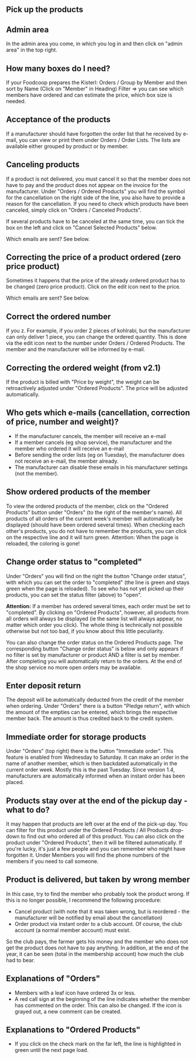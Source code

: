 ## Pick up the products

## Admin area

In the admin area you come, in which you log in and then click on "admin area" in the top right.

## How many boxes do I need?

If your Foodcoop prepares the Kisterl: Orders / Group by Member and then sort by Name (Click on "Member" in Heading) Filter => you can see which members have ordered and can estimate the price, which box size is needed.

## Acceptance of the products

If a manufacturer should have forgotten the order list that he received by e-mail, you can view or print them under Orders / Order Lists. The lists are available either grouped by product or by member.

## Canceling products

If a product is not delivered, you must cancel it so that the member does not have to pay and the product does not appear on the invoice for the manufacturer. Under "Orders / Ordered Products" you will find the symbol for the cancellation on the right side of the line, you also have to provide a reason for the cancellation. If you need to check which products have been canceled, simply click on "Orders / Canceled Products".

If several products have to be canceled at the same time, you can tick the box on the left and click on "Cancel Selected Products" below.

Which emails are sent? See below.

## Correcting the price of a product ordered (zero price product)

Sometimes it happens that the price of the already ordered product has to be changed (zero price product). Click on the edit icon next to the price.

Which emails are sent? See below.

## Correct the ordered number

If you z. For example, if you order 2 pieces of kohlrabi, but the manufacturer can only deliver 1 piece, you can change the ordered quantity. This is done via the edit icon next to the number under Orders / Ordered Products. The member and the manufacturer will be informed by e-mail.

## Correcting the ordered weight (from v2.1)

If the product is billed with "Price by weight", the weight can be retroactively adjusted under "Ordered Products". The price will be adjusted automatically.

## Who gets which e-mails (cancellation, correction of price, number and weight)?
* If the manufacturer cancels, the member will receive an e-mail
* If a member cancels (eg shop service), the manufacturer and the member who ordered it will receive an e-mail
* Before sending the order lists (eg on Tuesday), the manufacturer does not receive an e-mail, the member already.
* The manufacturer can disable these emails in his manufacturer settings (not the member).

## Show ordered products of the member

To view the ordered products of the member, click on the "Ordered Products" button under "Orders" (to the right of the member's name). All products of all orders of the current week's member will automatically be displayed (should have been ordered several times). When checking each other's products, you do not have to remember the products, you can click on the respective line and it will turn green. Attention: When the page is reloaded, the coloring is gone!

## Change order status to "completed"

Under "Orders" you will find on the right the button "Change order status", with which you can set the order to "completed" (the line is green and stays green when the page is reloaded). To see who has not yet picked up their products, you can set the status filter (above) to "open".

**Attention:** If a member has ordered several times, each order must be set to "completed". By clicking on "Ordered Products", however, all products from all orders will always be displayed (ie the same list will always appear, no matter which order you click). The whole thing is technically not possible otherwise but not too bad, if you know about this little peculiarity.

You can also change the order status on the Ordered Products page. The corresponding button "Change order status" is below and only appears if no filter is set by manufacturer or product AND a filter is set by member. After completing you will automatically return to the orders. At the end of the shop service no more open orders may be available.

## Enter deposit return

The deposit will be automatically deducted from the credit of the member when ordering. Under "Orders" there is a button "Pledge return", with which the amount of the empties can be entered, which brings the respective member back. The amount is thus credited back to the credit system.

## Immediate order for storage products

Under "Orders" (top right) there is the button "Immediate order". This feature is enabled from Wednesday to Saturday. It can make an order in the name of another member, which is then backdated automatically in the current order week. Mostly this is the past Tuesday. Since version 1.4, manufacturers are automatically informed when an instant order has been placed.

## Products stay over at the end of the pickup day - what to do?

It may happen that products are left over at the end of the pick-up day. You can filter for this product under the Ordered Products / All Products drop-down to find out who ordered all of this product. You can also click on the product under "Ordered Products", then it will be filtered automatically. If you're lucky, it's just a few people and you can remember who might have forgotten it. Under Members you will find the phone numbers of the members if you need to call someone.

## Product is delivered, but taken by wrong member

In this case, try to find the member who probably took the product wrong. If this is no longer possible, I recommend the following procedure:

* Cancel product (with note that it was taken wrong, but is reordered - the manufacturer will be notified by email about the cancellation)
* Order product via instant order to a club account. Of course, the club account (a normal member account) must exist.

So the club pays, the farmer gets his money and the member who does not get the product does not have to pay anything. In addition, at the end of the year, it can be seen (total in the membership account) how much the club had to bear.

## Explanations of "Orders"
* Members with a leaf icon have ordered 3x or less.
* A red call sign at the beginning of the line indicates whether the member has commented on the order. This can also be changed. If the icon is grayed out, a new comment can be created.

## Explanations to "Ordered Products"
* If you click on the check mark on the far left, the line is highlighted in green until the next page load.